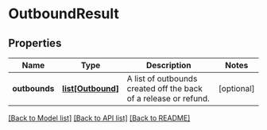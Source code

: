 # OutboundResult

## Properties
Name | Type | Description | Notes
------------ | ------------- | ------------- | -------------
**outbounds** | [**list[Outbound]**](Outbound.md) | A list of outbounds created off the back of a release or refund. | [optional] 

[[Back to Model list]](../README.md#documentation-for-models) [[Back to API list]](../README.md#documentation-for-api-endpoints) [[Back to README]](../README.md)

